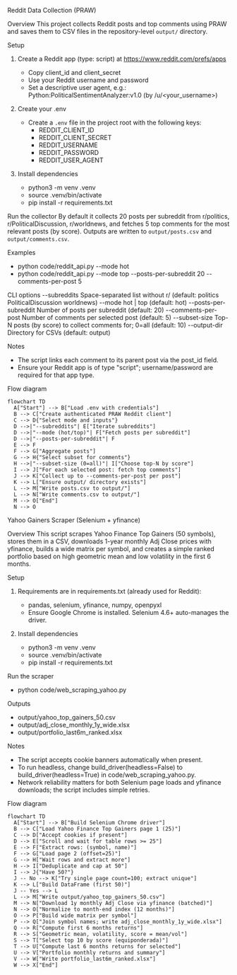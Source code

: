 Reddit Data Collection (PRAW)

Overview
This project collects Reddit posts and top comments using PRAW and saves them to CSV files in the repository-level `output/` directory.

Setup
1) Create a Reddit app (type: script) at https://www.reddit.com/prefs/apps
   - Copy client_id and client_secret
   - Use your Reddit username and password
   - Set a descriptive user agent, e.g.: Python:PoliticalSentimentAnalyzer:v1.0 (by /u/<your_username>)

2) Create your .env
   - Create a `.env` file in the project root with the following keys:
     - REDDIT_CLIENT_ID
     - REDDIT_CLIENT_SECRET
     - REDDIT_USERNAME
     - REDDIT_PASSWORD
     - REDDIT_USER_AGENT

3) Install dependencies
   - python3 -m venv .venv
   - source .venv/bin/activate
   - pip install -r requirements.txt

Run the collector
By default it collects 20 posts per subreddit from r/politics, r/PoliticalDiscussion, r/worldnews, and fetches 5 top comments for the most relevant posts (by score).
Outputs are written to `output/posts.csv` and `output/comments.csv`.

Examples
   - python code/reddit_api.py --mode hot
   - python code/reddit_api.py --mode top --posts-per-subreddit 20 --comments-per-post 5

CLI options
   --subreddits                Space-separated list without r/ (default: politics PoliticalDiscussion worldnews)
   --mode                      hot | top (default: hot)
   --posts-per-subreddit       Number of posts per subreddit (default: 20)
   --comments-per-post         Number of comments per selected post (default: 5)
   --subset-size               Top-N posts (by score) to collect comments for; 0=all (default: 10)
   --output-dir                Directory for CSVs (default: output)

Notes
   - The script links each comment to its parent post via the post_id field.
   - Ensure your Reddit app is of type "script"; username/password are required for that app type.

Flow diagram
```mermaid
flowchart TD
  A["Start"] --> B["Load .env with credentials"]
  B --> C["Create authenticated PRAW Reddit client"]
  C --> D{"Select mode and inputs"}
  D -->|"--subreddits"| E["Iterate subreddits"]
  D -->|"--mode (hot/top)"| F["Fetch posts per subreddit"]
  D -->|"--posts-per-subreddit"| F
  E --> F
  F --> G["Aggregate posts"]
  G --> H{"Select subset for comments"}
  H -->|"--subset-size (0=all)"| I["Choose top-N by score"]
  I --> J["For each selected post: fetch top comments"]
  J --> K["Collect up to --comments-per-post per post"]
  K --> L["Ensure output/ directory exists"]
  L --> M["Write posts.csv to output/"]
  L --> N["Write comments.csv to output/"]
  M --> O["End"]
  N --> O
```

Yahoo Gainers Scraper (Selenium + yfinance)

Overview
This script scrapes Yahoo Finance Top Gainers (50 symbols), stores them in a CSV, downloads 1-year monthly Adj Close prices with yfinance, builds a wide matrix per symbol, and creates a simple ranked portfolio based on high geometric mean and low volatility in the first 6 months.

Setup
1) Requirements are in requirements.txt (already used for Reddit):
   - pandas, selenium, yfinance, numpy, openpyxl
   - Ensure Google Chrome is installed. Selenium 4.6+ auto-manages the driver.

2) Install dependencies
   - python3 -m venv .venv
   - source .venv/bin/activate
   - pip install -r requirements.txt

Run the scraper
   - python code/web_scraping_yahoo.py

Outputs
   - output/yahoo_top_gainers_50.csv
   - output/adj_close_monthly_1y_wide.xlsx
   - output/portfolio_last6m_ranked.xlsx

Notes
   - The script accepts cookie banners automatically when present.
   - To run headless, change build_driver(headless=False) to build_driver(headless=True) in code/web_scraping_yahoo.py.
   - Network reliability matters for both Selenium page loads and yfinance downloads; the script includes simple retries.

Flow diagram
```mermaid
flowchart TD
  A["Start"] --> B["Build Selenium Chrome driver"]
  B --> C["Load Yahoo Finance Top Gainers page 1 (25)"]
  C --> D["Accept cookies if present"]
  D --> E["Scroll and wait for table rows >= 25"]
  E --> F["Extract rows: (symbol, name)"]
  F --> G["Load page 2 (offset=25)"]
  G --> H["Wait rows and extract more"]
  H --> I["Deduplicate and cap at 50"]
  I --> J{"Have 50?"}
  J -- No --> K["Try single page count=100; extract unique"]
  K --> L["Build DataFrame (first 50)"]
  J -- Yes --> L
  L --> M["Write output/yahoo_top_gainers_50.csv"]
  M --> N["Download 1y monthly Adj Close via yfinance (batched)"]
  N --> O["Normalize to month-end index (12 months)"]
  O --> P["Build wide matrix per symbol"]
  P --> Q["Join symbol names; write adj_close_monthly_1y_wide.xlsx"]
  Q --> R["Compute first 6 months returns"]
  R --> S["Geometric mean, volatility, score = mean/vol"]
  S --> T["Select top 10 by score (equiponderada)"]
  T --> U["Compute last 6 months returns for selected"]
  U --> V["Portfolio monthly returns and summary"]
  V --> W["Write portfolio_last6m_ranked.xlsx"]
  W --> X["End"]
```
